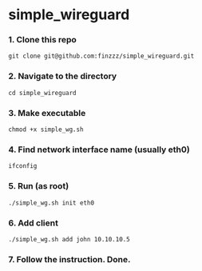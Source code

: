 # simple_wireguard

### 1. Clone this repo  
```
git clone git@github.com:finzzz/simple_wireguard.git
```

### 2. Navigate to the directory  
```
cd simple_wireguard
```
          
### 3. Make executable
```
chmod +x simple_wg.sh
```
         
### 4. Find network interface name (usually eth0)
```
ifconfig
```  
         
### 5. Run (as root)
```
./simple_wg.sh init eth0
```
        
### 6. Add client
```
./simple_wg.sh add john 10.10.10.5
```
  
### 7. Follow the instruction. Done.

